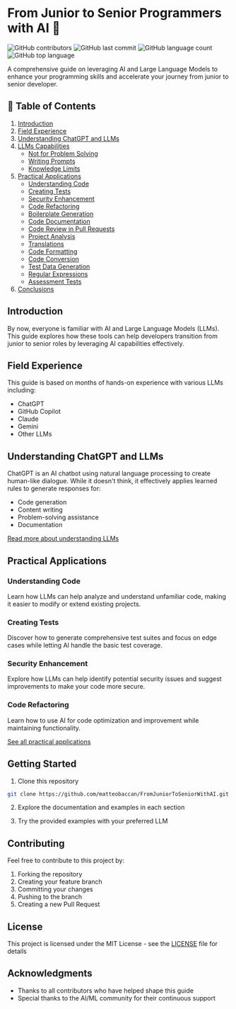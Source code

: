 # From Junior to Senior Programmers with AI 🚀

![GitHub contributors](https://img.shields.io/github/contributors/matteobaccan/FromJuniorToSeniorWithAI)
![GitHub last commit](https://img.shields.io/github/last-commit/matteobaccan/FromJuniorToSeniorWithAI)
![GitHub language count](https://img.shields.io/github/languages/count/matteobaccan/FromJuniorToSeniorWithAI)
![GitHub top language](https://img.shields.io/github/languages/top/matteobaccan/FromJuniorToSeniorWithAI)

A comprehensive guide on leveraging AI and Large Language Models to enhance your programming skills and accelerate your journey from junior to senior developer.

## 📑 Table of Contents

1. [Introduction](#introduction)
2. [Field Experience](#field-experience)
3. [Understanding ChatGPT and LLMs](#understanding-chatgpt-and-llms)
4. [LLMs Capabilities](#llms-capabilities)
   - [Not for Problem Solving](#llms-are-not-designed-to-solve-problems-or-riddles)
   - [Writing Prompts](#writing-prompts)
   - [Knowledge Limits](#knowledge-limits)
5. [Practical Applications](#practical-applications)
   - [Understanding Code](#understanding-code)
   - [Creating Tests](#creating-tests)
   - [Security Enhancement](#security)
   - [Code Refactoring](#refactoring)
   - [Boilerplate Generation](#boilerplate)
   - [Code Documentation](#how-annoying-is-commenting-code)
   - [Code Review in Pull Requests](#code-review-in-pull-requests)
   - [Project Analysis](#project-analysis)
   - [Translations](#translations)
   - [Code Formatting](#formatting)
   - [Code Conversion](#code-conversion)
   - [Test Data Generation](#generating-random-data)
   - [Regular Expressions](#regular-expressions)
   - [Assessment Tests](#self-assessment-tests)
6. [Conclusions](#conclusions)

## Introduction

By now, everyone is familiar with AI and Large Language Models (LLMs). This guide explores how these tools can help developers transition from junior to senior roles by leveraging AI capabilities effectively.

## Field Experience

This guide is based on months of hands-on experience with various LLMs including:
- ChatGPT
- GitHub Copilot
- Claude
- Gemini
- Other LLMs

## Understanding ChatGPT and LLMs

ChatGPT is an AI chatbot using natural language processing to create human-like dialogue. While it doesn't think, it effectively applies learned rules to generate responses for:
- Code generation
- Content writing
- Problem-solving assistance
- Documentation

[Read more about understanding LLMs](#understanding-chatgpt-and-llms)

## Practical Applications

### Understanding Code
Learn how LLMs can help analyze and understand unfamiliar code, making it easier to modify or extend existing projects.

### Creating Tests
Discover how to generate comprehensive test suites and focus on edge cases while letting AI handle the basic test coverage.

### Security Enhancement
Explore how LLMs can help identify potential security issues and suggest improvements to make your code more secure.

### Code Refactoring
Learn how to use AI for code optimization and improvement while maintaining functionality.

[See all practical applications](#practical-applications)

## Getting Started

1. Clone this repository
```bash
git clone https://github.com/matteobaccan/FromJuniorToSeniorWithAI.git
```

2. Explore the documentation and examples in each section

3. Try the provided examples with your preferred LLM

## Contributing

Feel free to contribute to this project by:
1. Forking the repository
2. Creating your feature branch
3. Committing your changes
4. Pushing to the branch
5. Creating a new Pull Request

## License

This project is licensed under the MIT License - see the [LICENSE](LICENSE) file for details

## Acknowledgments

- Thanks to all contributors who have helped shape this guide
- Special thanks to the AI/ML community for their continuous support
